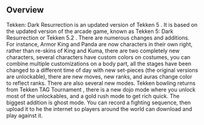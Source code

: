 ## Overview

Tekken: Dark Resurrection is an updated version of Tekken 5 . It is based on the updated version of the arcade game, known as Tekken 5: Dark Resurrection or Tekken 5.2 . There are numerous changes and additions. For instance, Armor King and Panda are now characters in their own right, rather than re-skins of King and Kuma, there are two completely new characters, several characters have custom colors on costumes, you can combine multiple customizations on a body part, all the stages have been changed to a different time of day with new set-pieces (the original versions are unlockable), there are new moves, new ranks, and auras change color to reflect ranks. There are also several new modes. Tekken bowling returns from Tekken TAG Tournament , there is a new dojo mode where you unlock most of the unlockables, and a gold rush mode to get rich quick. The biggest addition is ghost mode. You can record a fighting sequence, then upload it to he the internet so players around the world can download and play against it.